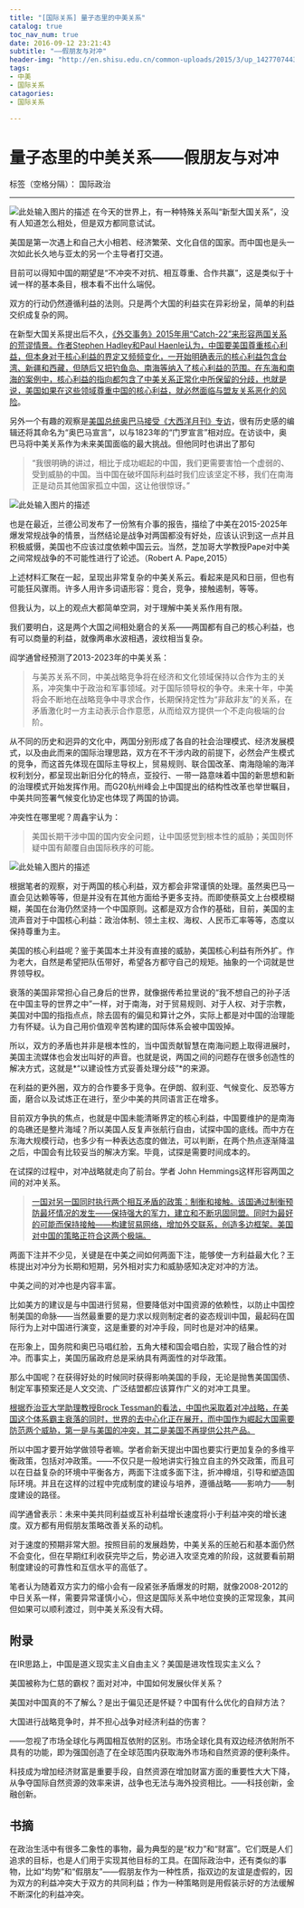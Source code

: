 ```yaml
---
title: "[国际关系] 量子态里的中美关系"
catalog: true
toc_nav_num: true
date: 2016-09-12 23:21:43
subtitle: "——假朋友与对冲"
header-img: "http://en.shisu.edu.cn/common-uploads/2015/3/up_14277074436124299_0.jpg"
tags:
- 中美
- 国际关系
catagories:
- 国际关系

---
```


# 量子态里的中美关系——假朋友与对冲

标签（空格分隔）： 国际政治

---
![此处输入图片的描述][1]
在今天的世界上，有一种特殊关系叫“新型大国关系”，没有人知道怎么相处，但是双方都同意试试。

美国是第一次遇上和自己大小相若、经济繁荣、文化自信的国家。而中国也是头一次如此长久地与亚太的另一个主导者打交道。

目前可以得知中国的期望是“不冲突不对抗、相互尊重、合作共赢”，这是类似于十诫一样的基本条目，根本看不出什么端倪。

双方的行动仍然遵循利益的法则。只是两个大国的利益实在异彩纷呈，简单的利益交织成复杂的网。

在新型大国关系提出后不久，[《外交事务》2015年用“Catch-22”来形容两国关系的荒谬情景。作者Stephen Hadley和Paul Haenle认为，中国要美国尊重核心利益，但本身对于核心利益的界定又频频变化，一开始明确表示的核心利益包含台湾、新疆和西藏，但随后又把钓鱼岛、南海等纳入了核心利益的范围。在东海和南海的案例中，核心利益的指向都包含了中美关系正常化中所保留的分歧，也就是说，美国如果在这些领域尊重中国的核心利益，就必然面临与盟友关系恶化的风险][2]。 

另外一个有趣的观察是[美国总统奥巴马接受《大西洋月刊》专访][3]，很有历史感的编辑还将其命名为“奥巴马宣言”，以与1823年的“门罗宣言”相对应。在访谈中，奥巴马将中美关系作为未来美国面临的最大挑战。但他同时也讲出了那句

> “我很明确的讲过，相比于成功崛起的中国，我们更需要害怕一个虚弱的、受到威胁的中国。当中国在破坏国际利益时我们应该坚定不移，我们在南海正是动员其他国家孤立中国，这让他很惊讶。”

![此处输入图片的描述][4]

也是在最近，兰德公司发布了一份煞有介事的报告，描绘了中美在2015-2025年爆发常规战争的情景，当然结论是战争对两国都没有好处，应该认识到这一点并且积极威慑，美国也不应该过度依赖中国云云。当然，芝加哥大学教授Pape对中美之间常规战争的不可能性进行了论述。（Robert A. Pape,2015）

上述材料汇聚在一起，呈现出非常复杂的中美关系云。看起来是风和日丽，但也有可能狂风骤雨。许多人用许多词语形容：竞合，竞争，接触遏制，等等。

但我认为，以上的观点大都简单空洞，对于理解中美关系作用有限。

我们要明白，这是两个大国之间相处磨合的关系——两国都有自己的核心利益，也有可以商量的利益，就像两串水波相遇，波纹相当复杂。

阎学通曾经预测了2013-2023年的中美关系：

> 与美苏关系不同，中美战略竞争将在经济和文化领域保持以合作为主的关系，冲突集中于政治和军事领域。对于国际领导权的争夺。未来十年，中美将会不断地在战略竞争中寻求合作，长期保持定性为“非敌非友”的关系，在矛盾激化时一方主动表示合作意愿，从而给双方提供一个不走向极端的台阶。

从不同的历史和迥异的文化中，两国分别形成了各自的社会治理模式、经济发展模式，以及由此而来的国际治理思路，双方在不干涉内政的前提下，必然会产生模式的竞争，而这首先体现在国际主导权上，贸易规则、联合国改革、南海隐喻的海洋权利划分，都呈现出新旧分化的特点，亚投行、一带一路意味着中国的新思想和新的治理模式开始发挥作用。而G20杭州峰会上中国提出的结构性改革也举世瞩目，中美共同签署气候变化协定也体现了两国的协调。

冲突性在哪里呢？周鑫宇认为：

> 美国长期干涉中国的国内安全问题，让中国感觉到根本性的威胁；美国则怀疑中国有颠覆自由国际秩序的可能。

![此处输入图片的描述][5]

根据笔者的观察，对于两国的核心利益，双方都会非常谨慎的处理。虽然奥巴马一直会见达赖等等，但是并没有在其他方面给予更多支持。而即使蔡英文上台模模糊糊，美国在台海仍然坚持一个中国原则。这都是双方合作的基础，目前，美国的主流声音对于中国核心利益：政治体制、领土主权、海权、人民币汇率等等，态度以保持尊重为主。

美国的核心利益呢？鉴于美国本土并没有直接的威胁，美国核心利益有所外扩。作为老大，自然是希望把队伍带好，希望各方都守自己的规矩。抽象的一个词就是世界领导权。

衰落的美国非常担心自己身后的世界，就像据传希拉里说的“我不想自己的孙子活在中国主导的世界之中”一样，对于南海，对于贸易规则、对于人权、对于宗教，美国对中国的指指点点，除去固有的偏见和算计之外，实际上都是对中国的治理能力有怀疑。认为自己用价值观辛苦构建的国际体系会被中国毁掉。

所以，双方的矛盾也并非是根本性的，当中国贡献智慧在南海问题上取得进展时，美国主流媒体也会发出叫好的声音。也就是说，两国之间的问题存在很多创造性的解决方式，这就是*“以建设性方式妥善处理分歧”*的来源。

在利益的更外圈，双方的合作要多于竞争。在伊朗、叙利亚、气候变化、反恐等方面，磨合以及试炼正在进行，至少中美的共同语言正在增多。

目前双方争执的焦点，也就是中国未能清晰界定的核心利益，中国要维护的是南海的岛礁还是整片海域？所以美国人反复声张航行自由，试探中国的底线。而中方在东海大规模行动，也多少有一种表达态度的做法，可以判断，在两个热点逐渐降温之后，中国会有比较妥当的解决方案。毕竟，试探是需要时间成本的。

在试探的过程中，对冲战略就走向了前台。学者 John Hemmings这样形容两国之间的对冲关系。

> [一国对另一国同时执行两个相互矛盾的政策：制衡和接触。该国通过制衡预防最坏情况的发生——保持强大的军力，建立和不断巩固同盟。同时为最好的可能而保持接触——构建贸易网络，增加外交联系，创造多边框架。美国对中国的策略正符合这两个极端。][6]

两面下注并不少见，关键是在中美之间如何两面下注，能够使一方利益最大化？王栋提出对冲分为长期和短期，另外相对实力和威胁感知决定对冲的方法。

中美之间的对冲也是内容丰富。

比如美方的建议是与中国进行贸易，但要降低对中国资源的依赖性，以防止中国控制美国的命脉——当然最重要的是力求以规则制定者的姿态规训中国，最起码在国际行为上对中国进行演变，这是重要的对冲手段，同时也是对冲的结果。

在形象上，国务院和奥巴马唱红脸，五角大楼和国会唱白脸，实现了融合性的对冲。而事实上，美国历届政府总是采纳具有两面性的对华政策。

那么中国呢？在获得好处的时候同时获得影响美国的手段，无论是抛售美国国债、制定军事预案还是人文交流、广泛结盟都应该算作广义的对冲工具里。

[根据乔治亚大学助理教授Brock Tessman的看法，中国也采取着对冲战略，在美国这个体系霸主衰落的同时，世界的去中心化正在展开，而中国作为崛起大国需要防范两个威胁，第一是与美国的冲突，其二是美国不再提供公共产品。][7]

所以中国才要开始学做领导者嘛。学者俞新天提出中国也要实行更加复杂的多维平衡政策，包括对冲政策。——不仅只是一般地讲实行独立自主的外交政策，而且可以在日益复杂的环境中平衡各方，两面下注或多面下注，折冲樽俎，引导和塑造国际环境。并且在这样的过程中完成制度的建设与培养，遵循战略——影响力——制度建设的路径。

阎学通曾表示：未来中美共同利益或互补利益增长速度将小于利益冲突的增长速度。双方都有用假朋友策略改善关系的动机。

对于速度的预期非常大胆。按照目前的发展趋势，中美关系的压舱石和基本面仍然不会变化，但在早期红利收获完毕之后，势必进入攻坚克难的阶段，这就要看前期制度建设的可靠性和互信水平的高低了。

笔者认为随着双方实力的缩小会有一段紧张矛盾爆发的时期，就像2008-2012的中日关系一样，需要异常谨慎小心，但这是国际关系中地位变换的正常现象，其间但如果可以顺利渡过，则中美关系没有大碍。

## 附录

在IR思路上，中国是道义现实主义自由主义？美国是进攻性现实主义么？

美国被称为仁慈的霸权？面对对冲，中国如何发展伙伴关系？

美国对中国真的不了解么？是出于偏见还是怀疑？中国有什么优化的自辩方法？

大国进行战略竞争时，并不担心战争对经济利益的伤害？

——忽视了市场全球化与两国相互依附的区别。市场全球化具有双边经济依附所不具有的功能，即为强国创造了在全球范围内获取海外市场和自然资源的便利条件。

科技成为增加经济财富是重要手段，自然资源在增加财富方面的重要性大大下降，从争夺国际自然资源的效率来讲，战争也无法与海外投资相比。——科技创新，金融创新。

## 书摘
在政治生活中有很多二象性的事物，最为典型的是“权力”和“财富”。它们既是人们追求的目标，也是人们用于实现其他目标的工具。在国际政治中，还有类似的事物，比如“均势”和“假朋友”——假朋友作为一种性质，指双边的友谊是虚假的，因为双方的利益冲突大于双方的共同利益；作为一种策略则是用假装示好的方法缓解不断深化的利益冲突。









[1]: http://cdn3.thr.com/sites/default/files/imagecache/landscape_928x523/2016/01/kung-fu-panda-3-kfp3_sq500_s25_f166_rgb_fin_rgb_-_h_2016.jpg
[2]: https://www.foreignaffairs.com/articles/china/2015-02-22/catch-22-us-chinese-relations
[3]: http://www.theatlantic.com/magazine/archive/2016/04/the-obama-doctrine/471525/#2
[4]: http://i1.piimg.com/567571/4f6d16e77eccac9d.jpg
[5]: http://www.plausibletruths.com/uploads/2/7/6/9/27698897/jpgimage_orig.jpeg
[6]: http://thediplomat.com/2013/05/hedging-the-real-u-s-policy-towards-china/
[7]: http://www.anser.org/babrief_china-hedging